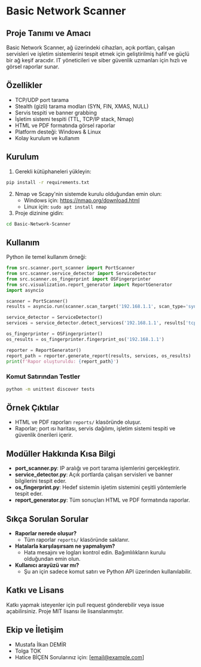 # Basic Network Scanner

## Proje Tanımı ve Amacı
Basic Network Scanner, ağ üzerindeki cihazları, açık portları, çalışan servisleri ve işletim sistemlerini tespit etmek için geliştirilmiş hafif ve güçlü bir ağ keşif aracıdır. IT yöneticileri ve siber güvenlik uzmanları için hızlı ve görsel raporlar sunar.

## Özellikler
- TCP/UDP port tarama
- Stealth (gizli) tarama modları (SYN, FIN, XMAS, NULL)
- Servis tespiti ve banner grabbing
- İşletim sistemi tespiti (TTL, TCP/IP stack, Nmap)
- HTML ve PDF formatında görsel raporlar
- Platform desteği: Windows & Linux
- Kolay kurulum ve kullanım

## Kurulum
1. Gerekli kütüphaneleri yükleyin:
```bash
pip install -r requirements.txt
```
2. Nmap ve Scapy'nin sistemde kurulu olduğundan emin olun:
   - Windows için: https://nmap.org/download.html
   - Linux için: `sudo apt install nmap`
3. Proje dizinine gidin:
```bash
cd Basic-Network-Scanner
```

## Kullanım
Python ile temel kullanım örneği:
```python
from src.scanner.port_scanner import PortScanner
from src.scanner.service_detector import ServiceDetector
from src.scanner.os_fingerprint import OSFingerprinter
from src.visualization.report_generator import ReportGenerator
import asyncio

scanner = PortScanner()
results = asyncio.run(scanner.scan_target('192.168.1.1', scan_type='syn'))

service_detector = ServiceDetector()
services = service_detector.detect_services('192.168.1.1', results['tcp_ports'])

os_fingerprinter = OSFingerprinter()
os_results = os_fingerprinter.fingerprint_os('192.168.1.1')

reporter = ReportGenerator()
report_path = reporter.generate_report(results, services, os_results)
print(f'Rapor oluşturuldu: {report_path}')
```

### Komut Satırından Testler
```bash
python -m unittest discover tests
```

## Örnek Çıktılar
- HTML ve PDF raporları `reports/` klasöründe oluşur.
- Raporlar; port ısı haritası, servis dağılımı, işletim sistemi tespiti ve güvenlik önerileri içerir.

## Modüller Hakkında Kısa Bilgi
- **port_scanner.py**: IP aralığı ve port tarama işlemlerini gerçekleştirir.
- **service_detector.py**: Açık portlarda çalışan servisleri ve banner bilgilerini tespit eder.
- **os_fingerprint.py**: Hedef sistemin işletim sistemini çeşitli yöntemlerle tespit eder.
- **report_generator.py**: Tüm sonuçları HTML ve PDF formatında raporlar.

## Sıkça Sorulan Sorular
- **Raporlar nerede oluşur?**
  - Tüm raporlar `reports/` klasöründe saklanır.
- **Hatalarla karşılaşırsam ne yapmalıyım?**
  - Hata mesajını ve logları kontrol edin. Bağımlılıkların kurulu olduğundan emin olun.
- **Kullanıcı arayüzü var mı?**
  - Şu an için sadece komut satırı ve Python API üzerinden kullanılabilir.

## Katkı ve Lisans
Katkı yapmak isteyenler için pull request gönderebilir veya issue açabilirsiniz. Proje MIT lisansı ile lisanslanmıştır.

## Ekip ve İletişim
- Mustafa İlkan DEMİR
- Tolga TOK
- Hatice BİÇEN
Sorularınız için: [email@example.com] 